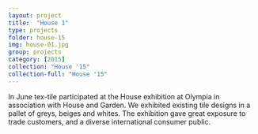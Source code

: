 ```yaml
---
layout: project
title:  "House 1"
type: projects
folder: house-15
img: house-01.jpg
group: projects
category: [2015]
collection: "House '15"
collection-full: "House '15"
---
```


In June tex-tile participated at the House exhibition at Olympia in association with House and Garden. We exhibited existing tile designs in a pallet of greys, beiges and whites. The exhibition gave great exposure to trade customers, and a diverse international consumer public.